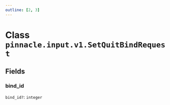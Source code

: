 ```yaml
---
outline: [2, 3]
---
```


# Class `pinnacle.input.v1.SetQuitBindRequest`




## Fields

### bind_id <Badge type="danger" text="nullable" />

`bind_id?`: <code>integer</code>




